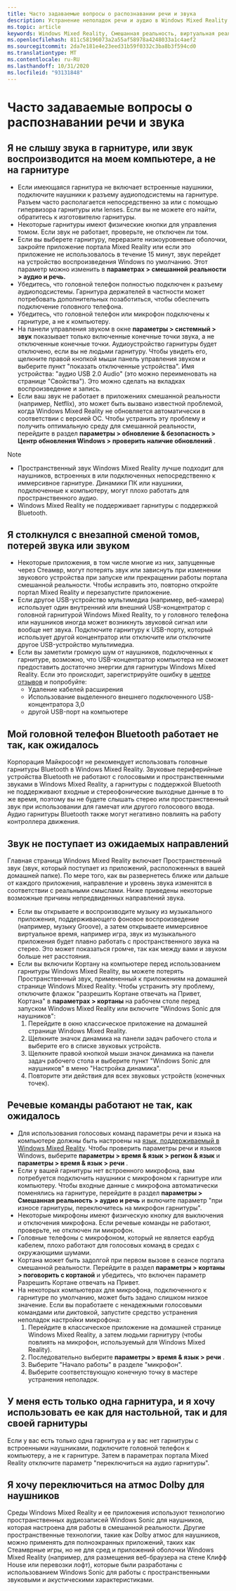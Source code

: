 ```yaml
---
title: Часто задаваемые вопросы о распознавании речи и звука
description: Устранение неполадок речи и аудио в Windows Mixed Reality за пределами нашей стандартной документации по поддержке потребителей.
ms.topic: article
keywords: Windows Mixed Reality, Смешанная реальность, виртуальная реальность, VR, MR, устранение неполадок, ошибки, Справка, поддержка, проблемы со звуком, речевые проблемы
ms.openlocfilehash: 811c58196073a2a55af58978a4248033a1c4aef2
ms.sourcegitcommit: 2da7e181e4e23eed31b59f0332c3ba8b3f594cd0
ms.translationtype: MT
ms.contentlocale: ru-RU
ms.lasthandoff: 10/31/2020
ms.locfileid: "93131848"
---
```

# <a name="speech-and-audio-faqs"></a>Часто задаваемые вопросы о распознавании речи и звука

## <a name="i-cant-hear-any-sound-in-my-headset-or-sound-is-playing-through-my-computer-instead-of-my-headset"></a>Я не слышу звука в гарнитуре, или звук воспроизводится на моем компьютере, а не на гарнитуре

* Если имеющаяся гарнитура не включает встроенные наушники, подключите наушники к разъему аудиоподсистемы на гарнитуре. Разъем часто располагается непосредственно за или с помощью гипервизора гарнитуры или lenses. Если вы не можете его найти, обратитесь к изготовителю гарнитуры.
* Некоторые гарнитуры имеют физические кнопки для управления томом. Если звук не работает, проверьте, не отключен ли том.
* Если вы выберете гарнитуру, переразите низкоуровневые оболочки, закройте приложение портала Mixed Reality или если это приложение не использовалось в течение 15 минут, звук перейдет на устройство воспроизведения Windows по умолчанию. Этот параметр можно изменить в **параметрах > смешанной реальности > аудио и речь.**
* Убедитесь, что головной телефон полностью подключен к разъему аудиоподсистемы. Гарнитура держателей в частности может потребовать дополнительных позаботиться, чтобы обеспечить подключение головного телефона.
* Убедитесь, что головной телефон или микрофон подключены к гарнитуре, а не к компьютеру.
* На панели управления звуком в окне **параметры > системный > звук** показывает только включенные конечные точки звука, а не отключенные конечные точки. Аудиоустройство гарнитуры будет отключено, если вы не людьми гарнитуру. Чтобы увидеть его, щелкните правой кнопкой мыши панель управления звуком и выберите пункт "показать отключенные устройства". Имя устройства: "аудио USB 2.0 Audio" (это можно переименовать на странице "Свойства"). Это можно сделать на вкладках воспроизведение и запись.
* Если ваш звук не работает в приложениях смешанной реальности (например, Netflix), это может быть вызвано известной проблемой, когда Windows Mixed Reality не обновляется автоматически в соответствии с версией ОС. Чтобы устранить эту проблему и получить оптимальную среду для смешанной реальности, перейдите в раздел **параметры > обновление & безопасность > Центр обновления Windows > проверить наличие обновлений** .

> [!NOTE]
> * Пространственный звук Windows Mixed Reality лучше подходит для наушников, встроенных в или подключенных непосредственно к иммерсивное гарнитуре. Динамики ПК или наушники, подключенные к компьютеру, могут плохо работать для пространственного аудио.
> * Windows Mixed Reality не поддерживает гарнитуры с поддержкой Bluetooth.

## <a name="im-experiencing-sudden-volume-changes-lost-audio-or-buzzing"></a>Я столкнулся с внезапной сменой томов, потерей звука или звуком

* Некоторые приложения, в том числе многие из них, запущенные через Стеамвр, могут потерять звук или зависнуть при изменении звукового устройства при запуске или прекращении работы портала смешанной реальности. Чтобы исправить это, повторно откройте портал Mixed Reality и перезапустите приложение.
* Если другое USB-устройство мультимедиа (например, веб-камера) использует один внутренний или внешний USB-концентратор с головной гарнитурой Windows Mixed Reality, то у головного телефона или наушников иногда может возникнуть звуковой сигнал или вообще нет звука. Подключите гарнитуру к USB-порту, который использует другой концентратор или отключите или отключите другое USB-устройство мультимедиа.
* Если вы заметили громкую шум от наушников, подключенных к гарнитуре, возможно, что USB-концентратор компьютера не сможет предоставить достаточно энергии для гарнитуры Windows Mixed Reality. Если это происходит, зарегистрируйте ошибку в [центре отзывов](https://docs.microsoft.com/hololens/hololens-feedback) и попробуйте:
    * Удаление кабелей расширения
    * Использование выделенного внешнего подключенного USB-концентратора 3,0
    * другой USB-порт на компьютере

## <a name="my-bluetooth-audio-headset-isnt-working-as-expected"></a>Мой головной телефон Bluetooth работает не так, как ожидалось

Корпорация Майкрософт не рекомендует использовать головные гарнитуры Bluetooth в Windows Mixed Reality. Звуковые периферийные устройства Bluetooth не работают с голосовыми и пространственными звуками в Windows Mixed Reality, а гарнитуры с поддержкой Bluetooth не поддерживают входные и стереофонические выходные данные в то же время, поэтому вы не будете слышать стерео или пространственный звук при использовании для гамечат или другого голосового ввода. Аудио гарнитуры Bluetooth также могут негативно повлиять на работу контроллера движения.

## <a name="sound-isnt-coming-from-expected-directions"></a>Звук не поступает из ожидаемых направлений

Главная страница Windows Mixed Reality включает Пространственный звук (звук, который поступает из приложений, расположенных в вашей домашней папке). По мере того, как вы развернетесь ближе или дальше от каждого приложения, направление и уровень звука изменятся в соответствии с реальными смыслами. Ниже приведены некоторые возможные причины непредвиденных направлений звука.

* Если вы открываете и воспроизводите музыку из музыкального приложения, поддерживающего фоновое воспроизведение (например, музыку Groove), а затем открываете иммерсивное виртуальное время, например игра, звук из музыкального приложения будет плавно работать с пространственного звука на стерео. Это может показаться громче, так как между вами и звуком больше нет расстояния.
* Если вы включили Кортану на компьютере перед использованием гарнитуры Windows Mixed Reality, вы можете потерять Пространственный звук, примененный к приложениям на домашней странице Windows Mixed Reality. Чтобы устранить эту проблему, отключите флажок "разрешить Кортане отвечать на Привет, Кортана" в **параметрах > кортаны** на рабочем столе перед запуском Windows Mixed Reality или включите "Windows Sonic для наушников":
    1. Перейдите в окно классическое приложение на домашней странице Windows Mixed Reality.
    2. Щелкните значок динамика на панели задач рабочего стола и выберите его в списке звуковых устройств.
    3. Щелкните правой кнопкой мыши значок динамика на панели задач рабочего стола и выберите пункт "Windows Sonic для наушников" в меню "Настройка динамика".
    4. Повторите эти действия для всех звуковых устройств (конечных точек).

## <a name="speech-commands-are-not-working-as-expected"></a>Речевые команды работают не так, как ожидалось

* Для использования голосовых команд параметры речи и языка на компьютере должны быть настроены на [язык, поддерживаемый в Windows Mixed Reality](https://support.microsoft.com/help/4039262/windows-10-mixed-reality-setup-faq#Languages). Чтобы проверить параметры речи и языков Windows, выберите **параметры > время & язык > регион & язык** и **параметры > время & язык > речи** .
* Если у вашей гарнитуры нет встроенного микрофона, вам потребуется подключить наушники с микрофоном к гарнитуре или компьютеру. Чтобы входные данные с микрофона автоматически поменялись на гарнитуре, перейдите в раздел **параметры > Смешанная реальность > аудио и речь** и включите параметр "при износе гарнитуры, переключитесь на микрофон гарнитуры".
* Некоторые микрофоны имеют физическую кнопку для выключения и отключения микрофона. Если речевые команды не работают, проверьте, не отключен ли микрофон.
* Головные телефоны с микрофоном, который не является еарбуд кабелем, плохо работают для голосовых команд в средах с окружающими шумами.
* Кортана может быть задолгой при первом вызове в сеансе портала смешанной реальности. Перейдите в раздел **параметры > кортаны > поговорить с кортаной** и убедитесь, что включен параметр Разрешить Кортане отвечать на Привет.
* На некоторых компьютерах для микрофона, подключенного к гарнитуре по умолчанию, может быть задано слишком низкое значение. Если вы поработаете с ненадежными голосовыми командами или диктовкой, запустите средство устранения неполадок настройки микрофона:
    1. Перейдите в классическое приложение на домашней странице Windows Mixed Reality, а затем людьми гарнитуру (чтобы повлиять на микрофон, используемый для Windows Mixed Reality).
    2. Последовательно выберите **параметры > время & язык > речи** .
    3. Выберите "Начало работы" в разделе "микрофон".
    4. Выберите соответствующую конечную точку в мастере устранения неполадок.

## <a name="i-only-have-one-audio-headset-and-i-want-to-use-it-for-both-desktop-and-my-headset"></a>У меня есть только одна гарнитура, и я хочу использовать ее как для настольной, так и для своей гарнитуры

Если у вас есть только одна гарнитура и у вас нет гарнитуры с встроенными наушниками, подключите головной телефон к компьютеру, а не к гарнитуре. Затем в параметрах портала Mixed Reality отключите параметр "переключиться на аудио гарнитуры".

## <a name="i-want-to-switch-to-dolby-atmos-for-headphones"></a>Я хочу переключиться на атмос Dolby для наушников

Среды Windows Mixed Reality и ее приложения используют технологию пространственных аудиозаписей Windows Sonic для наушников, которая настроена для работы в смешанной реальности. Другие пространственные технологии, такие как Dolby атмос для наушников, можно применять для полноэкранных приложений, таких как Стеамврные игры, но не для сред и приложений оболочки Windows Mixed Reality (например, для размещения веб-браузера на стене Клифф House или перевозки лофт), которые были разработаны с использованием Windows Sonic для работы с пространственными звуковыми и акустическими характеристиками.
